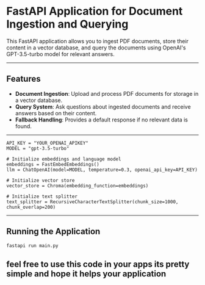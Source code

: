 # FastAPI Application for Document Ingestion and Querying

This FastAPI application allows you to ingest PDF documents, store their content in a vector database, and query the documents using OpenAI's GPT-3.5-turbo model for relevant answers.

---

## Features

- **Document Ingestion**: Upload and process PDF documents for storage in a vector database.
- **Query System**: Ask questions about ingested documents and receive answers based on their content.
- **Fallback Handling**: Provides a default response if no relevant data is found.

---

```
API_KEY = "YOUR_OPENAI_APIKEY"
MODEL = "gpt-3.5-turbo"

# Initialize embeddings and language model
embeddings = FastEmbedEmbeddings()
llm = ChatOpenAI(model=MODEL, temperature=0.3, openai_api_key=API_KEY)

# Initialize vector store
vector_store = Chroma(embedding_function=embeddings)

# Initialize text splitter
text_splitter = RecursiveCharacterTextSplitter(chunk_size=1000, chunk_overlap=200)
```

---

## Running the Application

```
fastapi run main.py
```

## feel free to use this code in your apps its pretty simple and hope it helps your application